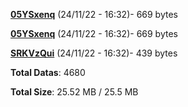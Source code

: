 [**05YSxenq**](/data/05YSxenq.txt) (24/11/22 - 16:32)- 669 bytes

[**05YSxenq**](/data/05YSxenq.txt) (24/11/22 - 16:32)- 669 bytes

[**SRKVzQui**](/data/SRKVzQui.txt) (24/11/22 - 16:32)- 439 bytes

**Total Datas**: 4680

**Total Size**: 25.52 MB / 25.5 MB